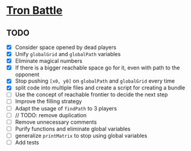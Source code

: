 # [Tron Battle](https://www.codingame.com/multiplayer/bot-programming/tron-battle)

## TODO

- [x] Consider space opened by dead players
- [x] Unify `globalGrid` and `globalPath` variables
- [x] Eliminate magical numbers
- [x] If there is a bigger reachable space go for it, even with path to the opponent
- [x] Stop pushing `[x0, y0]` on `globalPath` and `globalGrid` every time
- [x] split code into multiple files and create a script for creating a bundle
- [ ] Use the concept of reachable frontier to decide the next step
- [ ] Improve the filling strategy
- [ ] Adapt the usage of `findPath` to 3 players
- [ ] // TODO: remove duplication
- [ ] Remove unnecessary comments
- [ ] Purify functions and eliminate global variables
- [ ] generalize `printMatrix` to stop using global variables
- [ ] Add tests
